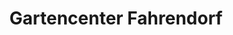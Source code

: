 ---
title: "Gartencenter Fahrendorf"
url: /emsbueren/gartencenter-fahrendorf/
shop: Garten-Center
---